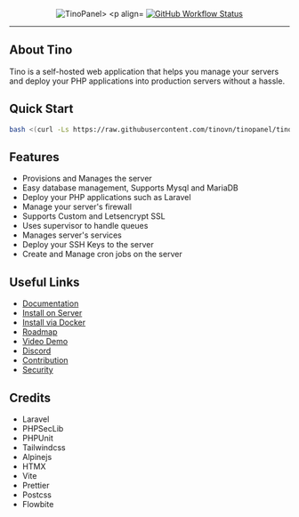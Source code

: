 
<p align="center">
    <img src="https://github.com/tinovn/tinopanel/tino/assets/61919774/8060fded-58e3-4d58-b58b-5b717b0718e9" alt="TinoPanel>
    <p align="center">
        <a href="https://github.com/tinovn/tinopanel/tino/actions"><img alt="GitHub Workflow Status" src="https://github.com/tinovn/tinopanel/tino/workflows/tests/badge.svg"></a>
    </p>
</p>

------
## About Tino

Tino is a self-hosted web application that helps you manage your servers and deploy your PHP applications into production servers without a hassle.

## Quick Start

```sh
bash <(curl -Ls https://raw.githubusercontent.com/tinovn/tinopanel/tino/1.x/scripts/install.sh)
```

## Features

- Provisions and Manages the server
- Easy database management, Supports Mysql and MariaDB
- Deploy your PHP applications such as Laravel
- Manage your server's firewall
- Supports Custom and Letsencrypt SSL
- Uses supervisor to handle queues
- Manages server's services
- Deploy your SSH Keys to the server
- Create and Manage cron jobs on the server

## Useful Links

- [Documentation](https://tinovn/tinopanel.com)
- [Install on Server](https://tinovn/tinopanel.com/introduction/installation.html#install-on-vps-recommended)
- [Install via Docker](https://tinovn/tinopanel.com/introduction/installation.html#install-via-docker)
- [Roadmap](https://github.com/orgs/tinovn/tinopanel/projects/5)
- [Video Demo](https://youtu.be/AbmUOBDOc28)
- [Discord](https://discord.gg/uZeeHZZnm5)
- [Contribution](/CONTRIBUTING.md)
- [Security](/SECURITY.md)

## Credits

- Laravel
- PHPSecLib
- PHPUnit
- Tailwindcss
- Alpinejs
- HTMX
- Vite
- Prettier
- Postcss
- Flowbite
